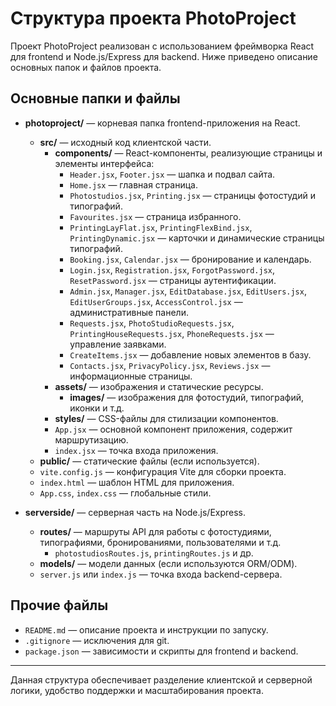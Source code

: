 # Структура проекта PhotoProject

Проект PhotoProject реализован с использованием фреймворка React для frontend и Node.js/Express для backend. Ниже приведено описание основных папок и файлов проекта.

## Основные папки и файлы

- **photoproject/** — корневая папка frontend-приложения на React.
  - **src/** — исходный код клиентской части.
    - **components/** — React-компоненты, реализующие страницы и элементы интерфейса:
      - `Header.jsx`, `Footer.jsx` — шапка и подвал сайта.
      - `Home.jsx` — главная страница.
      - `Photostudios.jsx`, `Printing.jsx` — страницы фотостудий и типографий.
      - `Favourites.jsx` — страница избранного.
      - `PrintingLayFlat.jsx`, `PrintingFlexBind.jsx`, `PrintingDynamic.jsx` — карточки и динамические страницы типографий.
      - `Booking.jsx`, `Calendar.jsx` — бронирование и календарь.
      - `Login.jsx`, `Registration.jsx`, `ForgotPassword.jsx`, `ResetPassword.jsx` — страницы аутентификации.
      - `Admin.jsx`, `Manager.jsx`, `EditDatabase.jsx`, `EditUsers.jsx`, `EditUserGroups.jsx`, `AccessControl.jsx` — административные панели.
      - `Requests.jsx`, `PhotoStudioRequests.jsx`, `PrintingHouseRequests.jsx`, `PhoneRequests.jsx` — управление заявками.
      - `CreateItems.jsx` — добавление новых элементов в базу.
      - `Contacts.jsx`, `PrivacyPolicy.jsx`, `Reviews.jsx` — информационные страницы.
    - **assets/** — изображения и статические ресурсы.
      - **images/** — изображения для фотостудий, типографий, иконки и т.д.
    - **styles/** — CSS-файлы для стилизации компонентов.
    - `App.jsx` — основной компонент приложения, содержит маршрутизацию.
    - `index.jsx` — точка входа приложения.
  - **public/** — статические файлы (если используется).
  - `vite.config.js` — конфигурация Vite для сборки проекта.
  - `index.html` — шаблон HTML для приложения.
  - `App.css`, `index.css` — глобальные стили.

- **serverside/** — серверная часть на Node.js/Express.
  - **routes/** — маршруты API для работы с фотостудиями, типографиями, бронированиями, пользователями и т.д.
    - `photostudiosRoutes.js`, `printingRoutes.js` и др.
  - **models/** — модели данных (если используются ORM/ODM).
  - `server.js` или `index.js` — точка входа backend-сервера.

## Прочие файлы

- `README.md` — описание проекта и инструкции по запуску.
- `.gitignore` — исключения для git.
- `package.json` — зависимости и скрипты для frontend и backend.

---

Данная структура обеспечивает разделение клиентской и серверной логики, удобство поддержки и масштабирования проекта.
